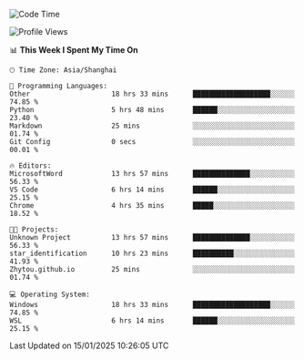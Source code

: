 <!--START_SECTION:waka-->
![Code Time](http://img.shields.io/badge/Code%20Time-2%2C216%20hrs%2031%20mins-blue)

![Profile Views](http://img.shields.io/badge/Profile%20Views-1-blue)

📊 **This Week I Spent My Time On** 

```text
🕑︎ Time Zone: Asia/Shanghai

💬 Programming Languages: 
Other                    18 hrs 33 mins      ███████████████████░░░░░░   74.85 % 
Python                   5 hrs 48 mins       ██████░░░░░░░░░░░░░░░░░░░   23.40 % 
Markdown                 25 mins             ░░░░░░░░░░░░░░░░░░░░░░░░░   01.74 % 
Git Config               0 secs              ░░░░░░░░░░░░░░░░░░░░░░░░░   00.01 % 

🔥 Editors: 
MicrosoftWord            13 hrs 57 mins      ██████████████░░░░░░░░░░░   56.33 % 
VS Code                  6 hrs 14 mins       ██████░░░░░░░░░░░░░░░░░░░   25.15 % 
Chrome                   4 hrs 35 mins       █████░░░░░░░░░░░░░░░░░░░░   18.52 % 

🐱‍💻 Projects: 
Unknown Project          13 hrs 57 mins      ██████████████░░░░░░░░░░░   56.33 % 
star_identification      10 hrs 23 mins      ██████████░░░░░░░░░░░░░░░   41.93 % 
Zhytou.github.io         25 mins             ░░░░░░░░░░░░░░░░░░░░░░░░░   01.74 % 

💻 Operating System: 
Windows                  18 hrs 33 mins      ███████████████████░░░░░░   74.85 % 
WSL                      6 hrs 14 mins       ██████░░░░░░░░░░░░░░░░░░░   25.15 % 
```


 Last Updated on 15/01/2025 10:26:05 UTC
<!--END_SECTION:waka-->